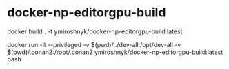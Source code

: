 # docker-np-editorgpu-build

docker build . -t ymiroshnyk/docker-np-editorgpu-build:latest

docker run -it --privileged -v $(pwd)/../dev-all:/opt/dev-all -v $(pwd)/.conan2:/root/.conan2 ymiroshnyk/docker-np-editorgpu-build:latest bash
